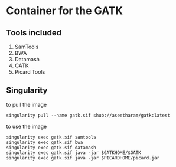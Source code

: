 # Container for the GATK

## Tools included


1. SamTools
2. BWA
3. Datamash
4. GATK
5. Picard Tools


## Singularity 

to pull the image

```
singularity pull --name gatk.sif shub://aseetharam/gatk:latest
```

to use the image

```
singularity exec gatk.sif samtools
singularity exec gatk.sif bwa
singularity exec gatk.sif datamash
singularity exec gatk.sif java -jar $GATKHOME/$GATK
singularity exec gatk.sif java -jar $PICARDHOME/picard.jar
```

